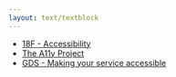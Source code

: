 ```yaml
---
layout: text/textblock
---
```

- [18F - Accessibility](https://accessibility.18f.gov/index.html)
- [The A11y Project](http://a11yproject.com)
- [GDS - Making your service accessible](https://www.gov.uk/service-manual/helping-people-to-use-your-service/making-your-service-accessible-an-introduction)